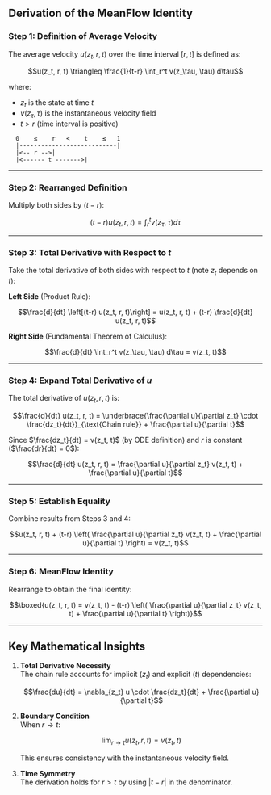 ## Derivation of the MeanFlow Identity

### Step 1: Definition of Average Velocity
The average velocity $u(z_t, r, t)$ over the time interval $[r, t]$ is defined as:
```math
u(z_t, r, t) \triangleq \frac{1}{t-r} \int_r^t v(z_\tau, \tau) d\tau
```
where:
- $z_t$ is the state at time $t$
- $v(z_\tau, \tau)$ is the instantaneous velocity field
- $t > r$ (time interval is positive)

```
  0    ≤    r   <    t    ≤   1
  |---------------------------|
  |<-- r -->|
  |<------ t ------->|
```

---

### Step 2: Rearranged Definition
Multiply both sides by $(t-r)$:
```math
(t-r) u(z_t, r, t) = \int_r^t v(z_\tau, \tau) d\tau
```



---

### Step 3: Total Derivative with Respect to $t$
Take the total derivative of both sides with respect to $t$ (note $z_t$ depends on $t$):

**Left Side** (Product Rule):
```math
\frac{d}{dt} \left[(t-r) u(z_t, r, t)\right] = u(z_t, r, t) + (t-r) \frac{d}{dt} u(z_t, r, t)
```

**Right Side** (Fundamental Theorem of Calculus):
```math
\frac{d}{dt} \int_r^t v(z_\tau, \tau) d\tau = v(z_t, t)
```



---

### Step 4: Expand Total Derivative of $u$
The total derivative of $u(z_t, r, t)$ is:
```math
\frac{d}{dt} u(z_t, r, t) = \underbrace{\frac{\partial u}{\partial z_t} \cdot \frac{dz_t}{dt}}_{\text{Chain rule}} + \frac{\partial u}{\partial t}
```

Since $\frac{dz_t}{dt} = v(z_t, t)$ (by ODE definition) and $r$ is constant ($\frac{dr}{dt} = 0$):
```math
\frac{d}{dt} u(z_t, r, t) = \frac{\partial u}{\partial z_t} v(z_t, t) + \frac{\partial u}{\partial t}
```



---

### Step 5: Establish Equality
Combine results from Steps 3 and 4:
```math
u(z_t, r, t) + (t-r) \left( \frac{\partial u}{\partial z_t} v(z_t, t) + \frac{\partial u}{\partial t} \right) = v(z_t, t)
```


---

### Step 6: MeanFlow Identity
Rearrange to obtain the final identity:
```math
\boxed{u(z_t, r, t) = v(z_t, t) - (t-r) \left( \frac{\partial u}{\partial z_t} v(z_t, t) + \frac{\partial u}{\partial t} \right)}
```



---

## Key Mathematical Insights
1. **Total Derivative Necessity**  
   The chain rule accounts for implicit ($z_t$) and explicit ($t$) dependencies:
   ```math
   \frac{du}{dt} = \nabla_{z_t} u \cdot \frac{dz_t}{dt} + \frac{\partial u}{\partial t}
   ```

2. **Boundary Condition**  
   When $r \to t$:
   ```math
   \lim_{r \to t} u(z_t, r, t) = v(z_t, t)
   ```
   This ensures consistency with the instantaneous velocity field.

3. **Time Symmetry**  
   The derivation holds for $r > t$ by using $|t-r|$ in the denominator.